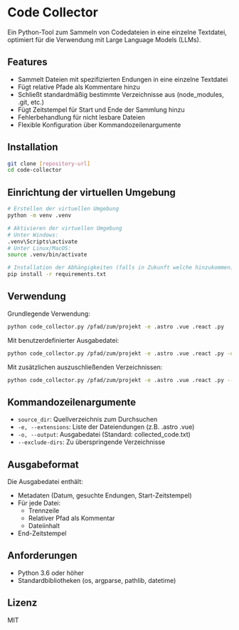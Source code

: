 # Code Collector

Ein Python-Tool zum Sammeln von Codedateien in eine einzelne Textdatei, optimiert für die Verwendung mit Large Language Models (LLMs).

## Features

- Sammelt Dateien mit spezifizierten Endungen in eine einzelne Textdatei
- Fügt relative Pfade als Kommentare hinzu
- Schließt standardmäßig bestimmte Verzeichnisse aus (node_modules, .git, etc.)
- Fügt Zeitstempel für Start und Ende der Sammlung hinzu
- Fehlerbehandlung für nicht lesbare Dateien
- Flexible Konfiguration über Kommandozeilenargumente

## Installation

```bash
git clone [repository-url]
cd code-collector
```

## Einrichtung der virtuellen Umgebung

```bash
# Erstellen der virtuellen Umgebung
python -m venv .venv

# Aktivieren der virtuellen Umgebung
# Unter Windows:
.venv\Scripts\activate
# Unter Linux/MacOS:
source .venv/bin/activate

# Installation der Abhängigkeiten (falls in Zukunft welche hinzukommen)
pip install -r requirements.txt
```

## Verwendung

Grundlegende Verwendung:
```bash
python code_collector.py /pfad/zum/projekt -e .astro .vue .react .py
```

Mit benutzerdefinierter Ausgabedatei:
```bash
python code_collector.py /pfad/zum/projekt -e .astro .vue .react .py -o mein_kontext.txt
```

Mit zusätzlichen auszuschließenden Verzeichnissen:
```bash
python code_collector.py /pfad/zum/projekt -e .astro .vue .react .py --exclude-dirs node_modules .git dist build temp
```

## Kommandozeilenargumente

- `source_dir`: Quellverzeichnis zum Durchsuchen
- `-e, --extensions`: Liste der Dateiendungen (z.B. .astro .vue)
- `-o, --output`: Ausgabedatei (Standard: collected_code.txt)
- `--exclude-dirs`: Zu überspringende Verzeichnisse

## Ausgabeformat

Die Ausgabedatei enthält:
- Metadaten (Datum, gesuchte Endungen, Start-Zeitstempel)
- Für jede Datei:
  - Trennzeile
  - Relativer Pfad als Kommentar
  - Dateiinhalt
- End-Zeitstempel

## Anforderungen

- Python 3.6 oder höher
- Standardbibliotheken (os, argparse, pathlib, datetime)

## Lizenz

MIT